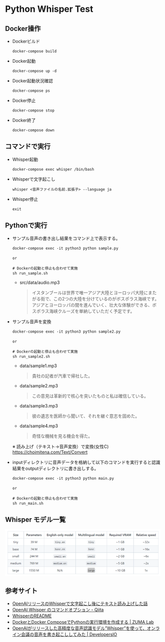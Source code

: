# Python Whisper Test

## Docker操作

- Dockerビルド
  ```
  docker-compose build
  ```

- Docker起動
  ```
  docker-compose up -d
  ```

- Docker起動状況確認
  ```
  docker-compose ps
  ```

- Docker停止
  ```
  docker-compose stop
  ```

- Docker終了
  ```
  docker-compose down
  ```

## コマンドで実行

- Whisper起動
  ```
  docker-compose exec whisper /bin/bash
  ```

- Whisperで文字起こし
  ```
  whisper <音声ファイルの名前.拡張子> --language ja
  ```

- Whisper停止
  ```
  exit
  ```

## Pythonで実行

  - サンプル音声の書き出し結果をコマンド上で表示する。
    ```
    docker-compose exec -it python3 python sample.py

    or

    # Dockerの起動と停止も合わせて実施
    sh run_sample.sh
    ```

    - src/data/audio.mp3
      > イスタンブールは世界で唯一アジア大陸とヨーロッパ大陸にまたがる街で、この2つの大陸を分けているのがボスポラス海峡です。アジアとヨーロッパの間を進んでいく、壮大な体験ができる、ボスポラス海峡クルーズを単納していただく予定です。

  - サンプル音声を変換
    ```
    docker-compose exec -it python3 python sample2.py

    or

    # Dockerの起動と停止も合わせて実施
    sh run_sample2.sh
    ```

    - data/sample1.mp3  
      > 貴社の記者が汽車で帰社した。

    - data/sample2.mp3
      > この意見は革新的で核心を突いたものと私は確信している。

    - data/sample3.mp3
      > 彼の遺志を医師から聞いて、それを継ぐ意志を固めた。

    - data/sample4.mp3
      > 奇怪な機械を見る機会を得た。


    ※ 読み上げ（テキスト→音声変換）で変換(女性C)  
    https://choimitena.com/Text/Convert


  - inputディレクトリに音声データを格納して以下のコマンドを実行すると認識結果をoutputディレクトリに書き出しする。
    ```
    docker-compose exec -it python3 python main.py

    or

    # Dockerの起動と停止も合わせて実施
    sh run_main.sh
    ```

## Whisper モデル一覧

![モデル一覧](https://raw.githubusercontent.com/cm-nakamura-shogo/devio-image/main/whisper-trial-japanese/img/whisper-trial-japanese_2022-09-22-21-53-13.png)

## 参考サイト

- [OpenAIリリースのWhisperで文字起こし後にテキスト読み上げした話](https://dev.classmethod.jp/articles/transform-whisper-txt-into-audio-file/)  
- [OpenAI Whisper のコマンドオプション - Qiita](https://qiita.com/szktmyk38f/items/374f24d06fe277a1922a)  
- [WhisperのREADME](https://zenn.dev/piment/articles/ca917d0e9c8a49)  
- [DockerとDocker ComposeでPythonの実行環境を作成する | ZUMA Lab](https://zuma-lab.com/posts/docker-python-settings)  
- [OpenAIがリリースした高精度な音声認識モデル”Whisper”を使って、オンライン会議の音声を書き起こししてみた | DevelopersIO](https://dev.classmethod.jp/articles/whisper-trial-japanese/)  
